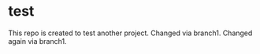 # test
This repo is created to test another project.
Changed via branch1.
Changed again via branch1.

